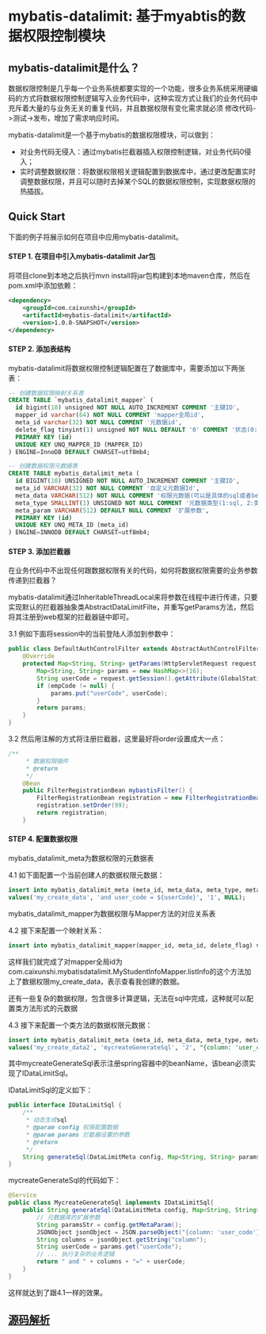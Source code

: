 # mybatis-datalimit: 基于myabtis的数据权限控制模块

## mybatis-datalimit是什么？

数据权限控制是几乎每一个业务系统都要实现的一个功能，很多业务系统采用硬编码的方式将数据权限控制逻辑写入业务代码中，这种实现方式让我们的业务代码中充斥着大量的与业务无关的重复代码，并且数据权限有变化需求就必须 修改代码->测试->发布，增加了需求响应时间。

mybatis-datalimit是一个基于mybatis的数据权限模块，可以做到：

* 对业务代码无侵入：通过mybatis拦截器插入权限控制逻辑，对业务代码0侵入；
* 实时调整数据权限：将数据权限相关逻辑配置到数据库中，通过更改配置实时调整数据权限，并且可以随时去掉某个SQL的数据权限控制，实现数据权限的热插拔。

## Quick Start

下面的例子将展示如何在项目中应用mybatis-datalimit。

#### STEP 1. 在项目中引入mybatis-datalimit Jar包

将项目clone到本地之后执行mvn install将jar包构建到本地maven仓库，然后在pom.xml中添加依赖：

```xml
<dependency>
    <groupId>com.caixunshi</groupId>
    <artifactId>mybatis-datalimit</artifactId>
    <version>1.0.0-SNAPSHOT</version>
</dependency>
```

#### STEP 2. 添加表结构

mybatis-datalimit将数据权限控制逻辑配置在了数据库中，需要添加以下两张表：

```sql
-- 创建数据权限映射关系表
CREATE TABLE `mybatis_datalimit_mapper` (
  id bigint(10) unsigned NOT NULL AUTO_INCREMENT COMMENT '主键ID',
  mapper_id varchar(64) NOT NULL COMMENT 'mapper全局id',
  meta_id varchar(32) NOT NULL COMMENT '元数据id',
  delete_flag tinyint(1) unsigned NOT NULL DEFAULT '0' COMMENT '状态(0:有效，1:无效)',
  PRIMARY KEY (id)
  UNIQUE KEY UNQ_MAPPER_ID (MAPPER_ID)
) ENGINE=InnoDB DEFAULT CHARSET=utf8mb4;
```

```sql
-- 创建数据权限元数据表
CREATE TABLE mybatis_datalimit_meta (
  id BIGINT(10) UNSIGNED NOT NULL AUTO_INCREMENT COMMENT '主键ID',
  meta_id VARCHAR(32) NOT NULL COMMENT '自定义元数据Id',
  meta_data VARCHAR(512) NOT NULL COMMENT '权限元数据(可以是具体的sql或者beanName)',
  meta_type SMALLINT(1) UNSIGNED NOT NULL COMMENT '元数据类型(1:sql, 2:类方法)',
  meta_param VARCHAR(512) DEFAULT NULL COMMENT '扩展参数',
  PRIMARY KEY (id)
  UNIQUE KEY UNQ_META_ID (meta_id)
) ENGINE=INNODB DEFAULT CHARSET=utf8mb4;
```

#### STEP 3. 添加拦截器

在业务代码中不出现任何跟数据权限有关的代码，如何将数据权限需要的业务参数传递到拦截器？

mybatis-datalimit通过InheritableThreadLocal来将参数在线程中进行传递，只要实现默认的拦截器抽象类AbstractDataLimitFilte，并重写getParams方法，然后将其注册到web框架的拦截器链中即可。

3.1 例如下面将session中的当前登陆人添加到参数中：

```java
public class DefaultAuthControlFilter extends AbstractAuthControlFilter {
    @Override
    protected Map<String, String> getParams(HttpServletRequest request) {
        Map<String, String> params = new HashMap<>(16);
        String userCode = request.getSession().getAttribute(GlobalStatic.SESSION_USER_NAME).toString();
        if (empCode != null) {
            params.put("userCode", userCode);
        }
        return params;
    }
}
```

3.2 然后用注解的方式将注册拦截器，这里最好将order设置成大一点：

```java
/**
     * 数据权限插件
     * @return
     */
    @Bean
    public FilterRegistrationBean mybastisFilter() {
        FilterRegistrationBean registration = new FilterRegistrationBean(new DefaultAuthControlFilter());
        registration.setOrder(99);
        return registration;
    }
```

#### STEP 4. 配置数据权限

mybatis_datalimit_meta为数据权限的元数据表

4.1 如下面配置一个当前创建人的数据权限元数据：

```sql
insert into mybatis_datalimit_meta (meta_id, meta_data, meta_type, meta_param) 
values('my_create_data', 'and user_code = ${userCode}', '1', NULL);
```

mybatis_datalimit_mapper为数据权限与Mapper方法的对应关系表

4.2 接下来配置一个映射关系：

```sql
insert into mybatis_datalimit_mapper(mapper_id, meta_id, delete_flag) values('com.caixunshi.mybatisdatalimit.MyStudentInfoMapper.listInfo','my_create_data','0');
```

这样我们就完成了对mapper全局id为com.caixunshi.mybatisdatalimit.MyStudentInfoMapper.listInfo的这个方法加上了数据权限my_create_data，表示查看我创建的数据。

还有一些复杂的数据权限，包含很多计算逻辑，无法在sql中完成，这种就可以配置类方法形式的元数据

4.3 接下来配置一个类方法的数据权限元数据：

```sql
insert into mybatis_datalimit_meta (meta_id, meta_data, meta_type, meta_param) 
values('my_create_data2', 'mycreateGenerateSql', '2', "{column: 'user_code'}");
```

其中mycreateGenerateSql表示注册spring容器中的beanName，该bean必须实现了IDataLimitSql。

IDataLimitSql的定义如下：

```java
public interface IDataLimitSql {
    /**
     * 动态生成sql
     * @param config 权限配置数据
     * @param params 拦截器设置的参数
     * @return
     */
    String generateSql(DataLimitMeta config, Map<String, String> params);
}
```

mycreateGenerateSql的代码如下：

```java
@Service
public class MycreateGenerateSql implements IDataLimitSql{
    public String generateSql(DataLimitMeta config, Map<String, String> params) {
        // 元数据库的扩展参数
        String paramsStr = config.getMetaParam();
        JSONObject jsonObject = JSON.parseObject("{column: 'user_code'}");
        String columns = jsonObject.getString("column");
        String userCode = params.get("userCode");
        // ... 执行复杂的业务逻辑
        return " and " + columns + "=" + userCode;
    }
}
```

这样就达到了跟4.1一样的效果。

## [源码解析](https://github.com/caixunshi/mybatis-datalimit/blob/master/INTRODICTION.md)
 
